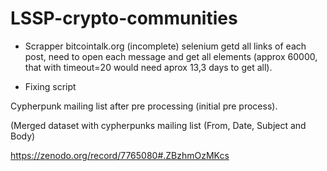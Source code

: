 # LSSP-crypto-communities

- Scrapper bitcointalk.org (incomplete) selenium getd all links of each post, need to open each message and get all elements (approx 60000, that with timeout=20 would need aprox 13,3 days to get all). 

- Fixing script

Cypherpunk mailing list after pre processing (initial pre process).

(Merged dataset with cypherpunks mailing list (From, Date, Subject and Body)

https://zenodo.org/record/7765080#.ZBzhmOzMKcs
